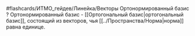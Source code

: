 #flashcards/ИТМО_гейдев/Линейка/Векторы
Ортонормированный базис
?
Ортонормированный базис - [[Ортогональный базис|ортогональный базис]], состоящий из векторов, чья [[../Пространства/Норма|норма]] равна единице.
